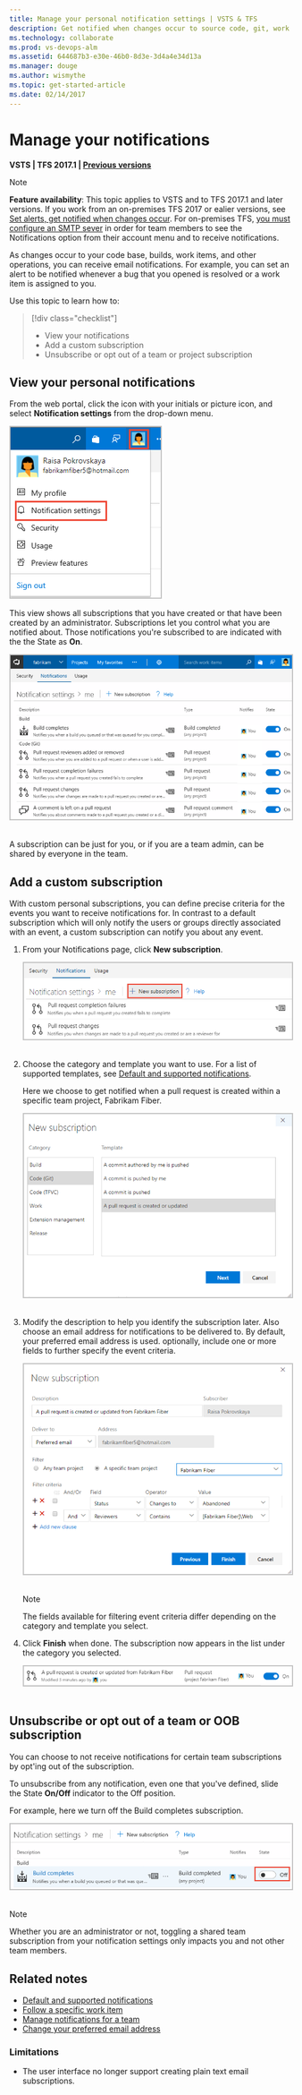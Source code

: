 ```yaml
---
title: Manage your personal notification settings | VSTS & TFS
description: Get notified when changes occur to source code, git, work items, and builds when using Visual Studio Team Services (VSTS) and Team Foundation Server (TFS)
ms.technology: collaborate
ms.prod: vs-devops-alm
ms.assetid: 644687b3-e30e-46b0-8d3e-3d4a4e34d13a
ms.manager: douge
ms.author: wismythe
ms.topic: get-started-article
ms.date: 02/14/2017 
---
```


# Manage your notifications

<b>VSTS | TFS 2017.1 | [Previous versions](../work/track/alerts-and-notifications.md)</b> 

>[!NOTE]  
>**Feature availability**: This topic applies to VSTS and to TFS 2017.1 and later versions. If you work from an on-premises TFS 2017 or ealier versions, see [Set alerts, get notified when changes occur](../work/track/alerts-and-notifications.md). For on-premises TFS, [you must configure an SMTP sever](../tfs-server/admin/setup-customize-alerts.md) in order for team members to see the Notifications option from their account menu and to  receive notifications. 
 
As changes occur to your code base, builds, work items, and other operations, you can receive email notifications. For example, you can set an alert to be notified whenever a bug that you opened is resolved or a work item is assigned to you. 

Use this topic to learn how to:

> [!div class="checklist"]   
> * View your notifications    
> * Add a custom subscription      
> * Unsubscribe or opt out of a team or project subscription   


## View your personal notifications 

From the web portal, click the icon with your initials or picture icon, and select **Notification settings** from the drop-down menu. 

<img src="_img/unsubscribe-open-notification-settings.png" alt="Open personal notification settings" style="border: 2px solid #C3C3C3;" /> 

This view shows all subscriptions that you have created or that have been created by an administrator. Subscriptions let you control what you are notified about. Those notifications you're subscribed to are indicated with the the State as **On**. 

<img src="_img/unsubscribe-personal-notifications.png" alt="Personal notification subscriptions" style="border: 2px solid #C3C3C3;" /> 

A subscription can be just for you, or if you are a team admin, can be shared by everyone in the team. 

## Add a custom subscription

With custom personal subscriptions, you can define precise criteria for the events you want to receive notifications for. In contrast to a default subscription which will only notify the users or groups directly associated with an event, a custom subscription can notify you about any event. 

1. From your Notifications page, click **New subscription**. 

	<img src="_img/manage-personal-notifications-new-subscription.png" alt="Open the new subscription dialog" style="border: 2px solid #C3C3C3;" /> 

2. Choose the category and template you want to use. For a list of supported templates, see [Default and supported notifications](oob-built-in-notifications.md).

	Here we choose to get notified when a pull request is created within a specific team project, Fabrikam Fiber.   

	<img src="_img/manage-personal-notifications-new-subscription-dialog.png" alt="New subscription dialog" style="border: 2px solid #C3C3C3;" /> 

3. Modify the description to help you identify the subscription later. Also choose an email address for notifications to be delivered to. By default, your preferred email address is used. optionally, include one or more fields to further specify the event criteria. 

	<img src="_img/manage-personal-notifications-complete-pull-request-subscription.png" alt="Updated subscription dialog with field criteria" style="border: 2px solid #C3C3C3;" /> 

	> [!NOTE]   
	> The fields available for filtering event criteria differ depending on the category and template you select.   

4. Click **Finish** when done. The subscription now appears in the list under the category you selected. 

	<img src="_img/manage-personal-notifications-subscription-added.png" alt="New subscription added" style="border: 2px solid #C3C3C3;" /> 


## Unsubscribe or opt out of a team or OOB subscription

You can choose to not receive notifications for certain team subscriptions by opt'ing out of the subscription.

To unsubscribe from any notification, even one that you've defined, slide the State **On/Off** indicator to the Off position. 
 
For example, here we turn off the Build completes subscription.   

<img src="_img/unsubscribe-from-build-completes.png" alt="Unsubscribe from Build completes subscription" style="border: 2px solid #C3C3C3;" /> 

>[!NOTE]  
>Whether you are an administrator or not, toggling a shared team subscription from your notification settings only impacts you and not other team members.



<!--- TFS 2017.1 settings 
To manage your notification settings, select the Notifications option under the profile menu:
	
![Access personal notifications settings via the profile menu](../collaborate/_img/personal-profile-menu.png)

Learn more about [team subscriptions](../collaborate/manage-team-notifications.md).

![Personal notification settings](../collaborate/_img/personal-notifications.png)

From this view, you can create, edit, disable, or delete custom subscriptions that you have created for yourself. You can also see shared team subscriptions.

## Create a subscription

1. From your Notifications, click **New**.
	
3. Select the type of activity you want to be notified about.
	
	![Select event category and template](../collaborate/_img/new-sub-page1.png)

4. Provide a description to help you identify the subscription later. Also choose an email address for notifications to be delivered to. By default, your preferred email address is used.

	![Select event category and template](../collaborate/_img/new-sub-description-and-delivery.png)

5. Choose whether you want to receive notifications about activity in all projects or only a specific project.

	![Select scope](../collaborate/_img/new-sub-scope.png)

6. Optionally configure additional filter criteria.

	![Select scope](../collaborate/_img/new-sub-filter-conditions.png)

7. Click **Finish** to save the new subscription.

## Opt out of a team subscription

You can choose to not receive notifications for certain team subscriptions by opt'ing out of the subscription.

1. Open your notifications settings from the profile menu.
	
	![Access personal notifications settings via the profile menu](../collaborate/_img/personal-profile-menu.png)

2. Find the team subscription in the shared subscriptions section.

	![Shared subscriptions list](../collaborate/_img/shared-sub.png)

3. Click the toggle to opt out of receiving notifications for this subscription.

    ![Opt'ed out of a shared sub](../collaborate/_img/shared-sub-opt-out.png)

-->

## Related notes

- [Default and supported notifications](oob-built-in-notifications.md)
- [Follow a specific work item](../collaborate/follow-work-items.md)  
- [Manage notifications for a team](../collaborate/manage-team-notifications.md)  
- [Change your preferred email address](change-email-address.md)  

### Limitations

* The user interface no longer support creating plain text email subscriptions.